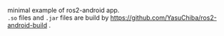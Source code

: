 minimal example of ros2-android app.  
`.so` files and `.jar` files are build by https://github.com/YasuChiba/ros2-android-build .
